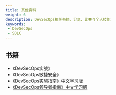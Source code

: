 ```yaml
---
title: 其他资料
weight: 6
description: DevSecOps相关书籍、分享、比赛与个人技能
keywords:
 - DevSecOps
 - SDLC
---
```



## 书籍
- 《DevSecOps实战》
- 《DevSecOps敏捷安全》
- [《DevSecOps实施指南》中文学习版](https://mp.weixin.qq.com/s/xr2wa8-rJtP5PFGYA2Cg6g)
- [《DevSecOps领导者指南》中文学习版](https://mp.weixin.qq.com/s/XGopg8Y7LBbskX7VeepSZw)

